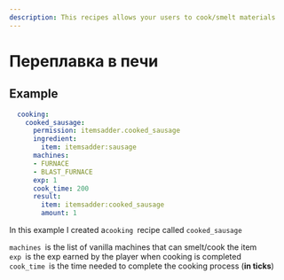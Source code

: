```yaml
---
description: This recipes allows your users to cook/smelt materials
---
```


# Переплавка в печи

## Example

```yaml
  cooking:
    cooked_sausage:
      permission: itemsadder.cooked_sausage
      ingredient:
        item: itemsadder:sausage
      machines:
      - FURNACE
      - BLAST_FURNACE
      exp: 1
      cook_time: 200
      result:
        item: itemsadder:cooked_sausage
        amount: 1
```

In this example I created a`cooking `recipe called `cooked_sausage`

`machines `is the list of vanilla machines that can smelt/cook the item\
`exp `is the exp earned by the player when cooking is completed\
`cook_time `is the time needed to complete the cooking process (**in ticks**)
